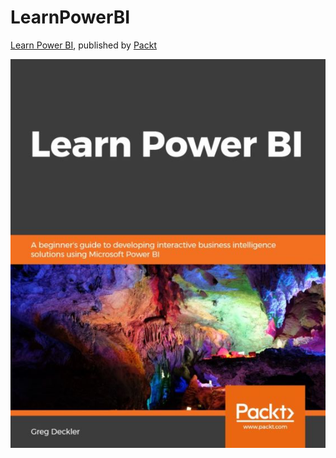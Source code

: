 # LearnPowerBI
[Learn Power BI](https://www.packtpub.com/data/learn-power-bi), published by [Packt](https://www.packtpub.com/) 

<img src="images/cover.jpg" />

